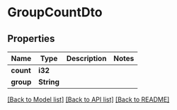 # GroupCountDto

## Properties

Name | Type | Description | Notes
------------ | ------------- | ------------- | -------------
**count** | **i32** |  | 
**group** | **String** |  | 

[[Back to Model list]](../README.md#documentation-for-models) [[Back to API list]](../README.md#documentation-for-api-endpoints) [[Back to README]](../README.md)


